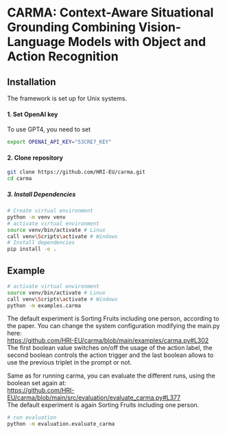 # CARMA: Context-Aware Situational Grounding Combining Vision-Language Models with Object and Action Recognition

## Installation

The framework is set up for Unix systems.

#### 1. Set OpenAI key
To use GPT4, you need to set
```bash
export OPENAI_API_KEY="53CRE7_KEY"
```

#### 2. Clone repository
```bash
git clone https://github.com/HRI-EU/carma.git
cd carma
```

##### 3. Install Dependencies

```bash
# Create virtual environment
python -m venv venv
# activate virtual environment
source venv/bin/activate # Linux
call venv\Scripts\activate # Windows
# Install dependencies
pip install -e .
```

## Example

```bash
# activate virtual environment
source venv/bin/activate # Linux
call venv\Scripts\activate # Windows
python -m examples.carma
```
The default experiment is Sorting Fruits including one person, according to the paper.
You can change the system configuration modifying the main.py here: \
https://github.com/HRI-EU/carma/blob/main/examples/carma.py#L302 \
The first boolean value switches on/off the usage of the action label, the second boolean controls the action trigger and 
the last boolean allows to use the previous triplet in the prompt or not.

Same as for running carma, you can evaluate the different runs, using the boolean set again at: \
https://github.com/HRI-EU/carma/blob/main/src/evaluation/evaluate_carma.py#L377 \
The default experiment is again Sorting Fruits including one person.

``` bash
# run evaluation
python -m evaluation.evaluate_carma
```
